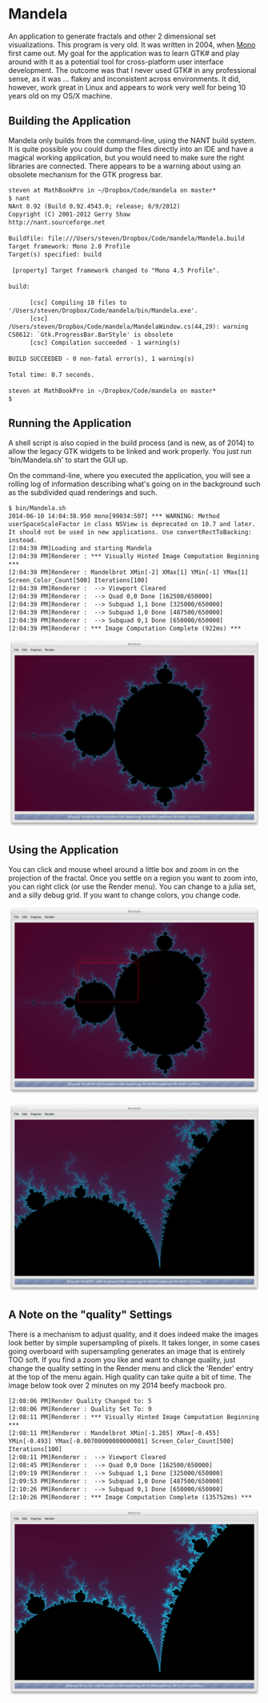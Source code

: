 Mandela
=======

An application to generate fractals and other 2 dimensional set visualizations.  This program is very old.  It was written in 2004, when [Mono](http://www.mono-project.com/) first came out.  My goal for the application was to learn GTK# and play around with it as a potential tool for cross-platform user interface development.  The outcome was that I never used GTK# in any professional sense, as it was ... flakey and inconsistent across environments.  It did, however, work great in Linux and appears to work very well for being 10 years old on my OS/X machine.

## Building the Application

Mandela only builds from the command-line, using the NANT build system.  It is quite possible you could dump the files directly into an IDE and have a magical working application, but you would need to make sure the right libraries are connected.  There appears to be a warning about using an obsolete mechanism for the GTK progress bar.

	steven at MathBookPro in ~/Dropbox/Code/mandela on master*
	$ nant
	NAnt 0.92 (Build 0.92.4543.0; release; 6/9/2012)
	Copyright (C) 2001-2012 Gerry Shaw
	http://nant.sourceforge.net

	Buildfile: file:///Users/steven/Dropbox/Code/mandela/Mandela.build
	Target framework: Mono 2.0 Profile
	Target(s) specified: build

	 [property] Target framework changed to "Mono 4.5 Profile".

	build:

	      [csc] Compiling 18 files to '/Users/steven/Dropbox/Code/mandela/bin/Mandela.exe'.
	      [csc] /Users/steven/Dropbox/Code/mandela/MandelaWindow.cs(44,29): warning CS0612: `Gtk.ProgressBar.BarStyle' is obsolete
	      [csc] Compilation succeeded - 1 warning(s)

	BUILD SUCCEEDED - 0 non-fatal error(s), 1 warning(s)

	Total time: 0.7 seconds.

	steven at MathBookPro in ~/Dropbox/Code/mandela on master*
	$

## Running the Application

A shell script is also copied in the build process (and is new, as of 2014) to allow the legacy GTK widgets to be linked and work properly.  You just run 'bin/Mandela.sh' to start the GUI up.

On the command-line, where you executed the application, you will see a rolling log of information describing what's going on in the background such as the subdivided quad renderings and such.

	$ bin/Mandela.sh
	2014-06-10 14:04:38.950 mono[99034:507] *** WARNING: Method userSpaceScaleFactor in class NSView is deprecated on 10.7 and later. It should not be used in new applications. Use convertRectToBacking: instead.
	[2:04:39 PM]Loading and starting Mandela
	[2:04:39 PM]Renderer : *** Visually Hinted Image Computation Beginning ***
	[2:04:39 PM]Renderer : Mandelbrot XMin[-2] XMax[1] YMin[-1] YMax[1] Screen_Color_Count[500] Iterations[100]
	[2:04:39 PM]Renderer :  --> Viewport Cleared
	[2:04:39 PM]Renderer :  --> Quad 0,0 Done [162500/650000]
	[2:04:39 PM]Renderer :  --> Subquad 1,1 Done [325000/650000]
	[2:04:39 PM]Renderer :  --> Subquad 1,0 Done [487500/650000]
	[2:04:39 PM]Renderer :  --> Subquad 0,1 Done [650000/650000]
	[2:04:39 PM]Renderer : *** Image Computation Complete (922ms) ***

![Mandela Interface](https://github.com/stevenvelozo/mandela/raw/master/screens/Mandela.png)

## Using the Application

You can click and mouse wheel around a little box and zoom in on the projection of the fractal.  Once you settle on a region you want to zoom into, you can right click (or use the Render menu).  You can change to a julia set, and a silly debug grid.  If you want to change colors, you change code.

![Mandela Zoom Interface](https://github.com/stevenvelozo/mandela/raw/master/screens/Mandela-Zoomer.png)

![Mandela Zoomed](https://github.com/stevenvelozo/mandela/raw/master/screens/Mandela-Zoomed.png)

## A Note on the "quality" Settings

There is a mechanism to adjust quality, and it does indeed make the images look better by simple supersampling of pixels.  It takes longer, in some cases going overboard with supersampling generates an image that is entirely TOO soft.  If you find a zoom you like and want to change quality, just change the quality setting in the Render menu and click the 'Render' entry at the top of the menu again.  High quality can take quite a bit of time.  The image below took over 2 minutes on my 2014 beefy macbook pro.

	[2:08:06 PM]Render Quality Changed to: 5
	[2:08:06 PM]Renderer : Quality Set To: 9
	[2:08:11 PM]Renderer : *** Visually Hinted Image Computation Beginning ***
	[2:08:11 PM]Renderer : Mandelbrot XMin[-1.205] XMax[-0.455] YMin[-0.493] YMax[-0.00700000000000001] Screen_Color_Count[500] Iterations[100]
	[2:08:11 PM]Renderer :  --> Viewport Cleared
	[2:08:45 PM]Renderer :  --> Quad 0,0 Done [162500/650000]
	[2:09:19 PM]Renderer :  --> Subquad 1,1 Done [325000/650000]
	[2:09:53 PM]Renderer :  --> Subquad 1,0 Done [487500/650000]
	[2:10:26 PM]Renderer :  --> Subquad 0,1 Done [650000/650000]
	[2:10:26 PM]Renderer : *** Image Computation Complete (135752ms) ***

![Mandela Zoom Interface](https://github.com/stevenvelozo/mandela/raw/master/screens/Mandela-HQ.png)
